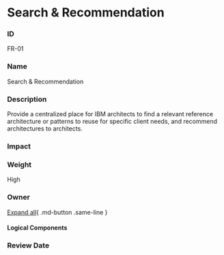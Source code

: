 

# Search & Recommendation


### ID

FR-01


### Name

Search & Recommendation


### Description

Provide a centralized place for IBM architects to find a relevant reference architecture or patterns to reuse for specific client needs, and recommend architectures to architects.


### Impact




### Weight

High


### Owner



[Expand all](#){ .md-button .same-line }


#### Logical Components


    



### Review Date


